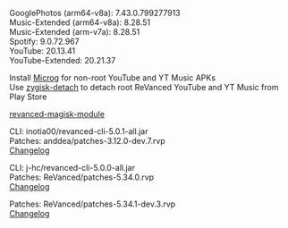 GooglePhotos (arm64-v8a): 7.43.0.799277913  
Music-Extended (arm64-v8a): 8.28.51  
Music-Extended (arm-v7a): 8.28.51  
Spotify: 9.0.72.967  
YouTube: 20.13.41  
YouTube-Extended: 20.21.37  

Install [Microg](https://github.com/ReVanced/GmsCore/releases) for non-root YouTube and YT Music APKs  
Use [zygisk-detach](https://github.com/j-hc/zygisk-detach) to detach root ReVanced YouTube and YT Music from Play Store  

[revanced-magisk-module](https://github.com/j-hc/revanced-magisk-module)
  
CLI: inotia00/revanced-cli-5.0.1-all.jar  
Patches: anddea/patches-3.12.0-dev.7.rvp  
[Changelog](https://github.com/anddea/revanced-patches/releases/tag/v3.12.0-dev.7)

CLI: j-hc/revanced-cli-5.0.0-all.jar  
Patches: ReVanced/patches-5.34.0.rvp  
[Changelog](https://github.com/ReVanced/revanced-patches/releases/tag/v5.34.0)

Patches: ReVanced/patches-5.34.1-dev.3.rvp  
[Changelog](https://github.com/ReVanced/revanced-patches/releases/tag/v5.34.1-dev.3)  
